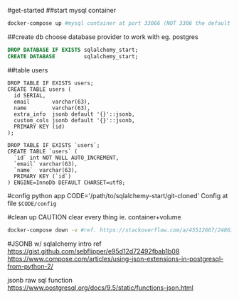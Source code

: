 #get-started
##start mysql container
```bash
docker-compose up #mysql container at port 33066 (NOT 3306 the default mysql port)
```

##create db
choose database provider to work with eg. postgres
```sql
DROP DATABASE IF EXISTS sqlalchemy_start;
CREATE DATABASE         sqlalchemy_start;
```

##table users
```postgresql
DROP TABLE IF EXISTS users;
CREATE TABLE users (
  id SERIAL,
  email       varchar(63),
  name        varchar(63),
  extra_info  jsonb default '{}'::jsonb,
  custom_cols jsonb default '{}'::jsonb,
  PRIMARY KEY (id)
);

```

```mysql
DROP TABLE IF EXISTS `users`;
CREATE TABLE `users` (
  `id` int NOT NULL AUTO_INCREMENT,
  `email` varchar(63),
  `name`  varchar(63),
  PRIMARY KEY (`id`)
) ENGINE=InnoDb DEFAULT CHARSET=utf8;

```

#config python app
CODE='/path/to/sqlalchemy-start/git-cloned'
Config at file `$CODE/config`


#clean up
CAUTION clear every thing ie. container+volume
```bash
docker-compose down -v #ref. https://stackoverflow.com/a/45512667/248616
```

#JSONB w/ sqlalchemy intro ref
https://gist.github.com/sebflipper/e95d12d72492fbab1b08
https://www.compose.com/articles/using-json-extensions-in-postgresql-from-python-2/

jsonb raw sql function
https://www.postgresql.org/docs/9.5/static/functions-json.html
